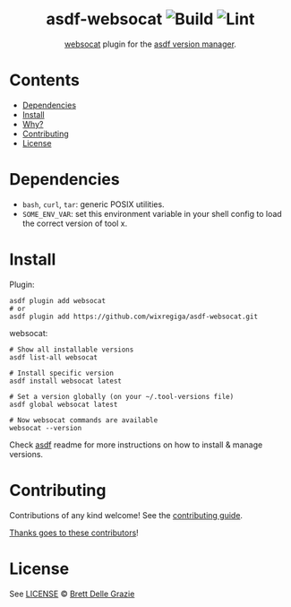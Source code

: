 <div align="center">

# asdf-websocat ![Build](https://github.com/bdellegrazie/asdf-websocat/workflows/Build/badge.svg) ![Lint](https://github.com/bdellegrazie/asdf-websocat/workflows/Lint/badge.svg)

[websocat](https://github.com/vi/websocat) plugin for the [asdf version manager](https://asdf-vm.com).

</div>

# Contents

- [Dependencies](#dependencies)
- [Install](#install)
- [Why?](#why)
- [Contributing](#contributing)
- [License](#license)

# Dependencies

- `bash`, `curl`, `tar`: generic POSIX utilities.
- `SOME_ENV_VAR`: set this environment variable in your shell config to load the correct version of tool x.

# Install

Plugin:

```shell
asdf plugin add websocat
# or
asdf plugin add https://github.com/wixregiga/asdf-websocat.git
```

websocat:

```shell
# Show all installable versions
asdf list-all websocat

# Install specific version
asdf install websocat latest

# Set a version globally (on your ~/.tool-versions file)
asdf global websocat latest

# Now websocat commands are available
websocat --version
```

Check [asdf](https://github.com/asdf-vm/asdf) readme for more instructions on how to
install & manage versions.

# Contributing

Contributions of any kind welcome! See the [contributing guide](contributing.md).

[Thanks goes to these contributors](https://github.com/bdellegrazie/asdf-websocat/graphs/contributors)!

# License

See [LICENSE](LICENSE) © [Brett Delle Grazie](https://github.com/bdellegrazie/)
